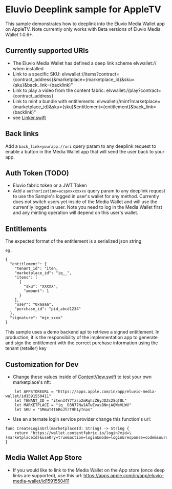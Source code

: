 # Eluvio Deeplink sample for AppleTV
This sample demonstrates how to deeplink into the Eluvio Media Wallet app on AppleTV. Note currently only works with Beta versions of Eluvio Media Wallet 1.0.6+.

## Currently supported URIs
* The Eluvio Media Wallet has defined a deep link scheme elvwallet:// when installed
* Link to a specific SKU: elvwallet://items?contract={contract_address}&marketplace={marketplace_id}&sku={sku}&back_link=\(backlink)"
* Link to play a video from the content fabric: elvwallet://play?contract={contract_address}
* Link to mint a bundle with entitlements: elvwallet://mint?marketplace={marketplace_id}&sku={sku}&entitlement={entitlement}&back_link=\(backlink)"
* see [Linker.swift](EluvioDeepLinkSample/EluvioDeepLinkSample/Linker.swift)

## Back links
Add a `back_link=yourapp://uri` query param to any deeplink request to enable a button in the Media Wallet app that will send the user back to your app.

## Auth Token (TODO)
* Eluvio fabric token or a JWT Token
* Add a `authorization=acspxxxxxxxx` query param to any deeplink request to use the Sample's logged in user's wallet for any method. Currently does not switch users yet inside of the Media Wallet and will use the current'ly logged in user. Note you need to log in the Media Wallet first and any minting operation will depend on this user's wallet.


## Entitlements
The expected format of the entitlement is a serialized json string
```
eg.

{
  "entitlement": {
    "tenant_id": "iten,
    "marketplace_id": "iq__",
    "items": [
      {
        "sku": "XXXXX",
        "amount": 1
      }
    ],
    "user": "0xaaaa",
    "purchase_id": "pid_abcd1234"
  },
  "signature": "mje_xxxx"
}
```
This sample uses a demo backend api to retrieve a signed entitlement. In production, it is the responsibility of the implementation app to generate and sign the entitlement with the correct purchase information using the tenant (retailer) key


## Customization for Dev
* Change these values inside of [ContentView.swift](EluvioDeepLinkSample/EluvioDeepLinkSample/ContentView.swift) to test your own marketplace's nft:
```
    let APPSTOREURL = "https://apps.apple.com/in/app/eluvio-media-wallet/id1591550411"
    let TENANT_ID = "iten34Y7Tzso2mRqhzZ6yJDZs2Sqf8L"
    let MARKETPLACE = "iq__D3N77Nw1ATwZvasBNnjAQWeVLWV"
    let SKU = "5MmuT4t6RoJtrT9h1yTnos"
```

* Use an alternate login service provider change this function's url:
```
func CreateLoginUrl(marketplaceId: String) -> String {
    return "https://wallet.contentfabric.io/login?mid=\(marketplaceId)&useOry=true&action=login&mode=login&response=code&source=code"
}
```

## Media Wallet App Store
* If you would like to link to the Media Wallet on the App store (once deep links are supported), use this url: https://apps.apple.com/in/app/eluvio-media-wallet/id1591550411


